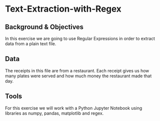 # Text-Extraction-with-Regex

## Background & Objectives

In this exercise we are going to use Regular Expressions in order to extract data from a plain text file.

## Data

The receipts in this file are from a restaurant. Each receipt gives us how many plates were served and how much money the restaurant made that day.


## Tools

For this exercise we will work with a Python Jupyter Notebook using libraries as numpy, pandas, matplotlib and regex.
